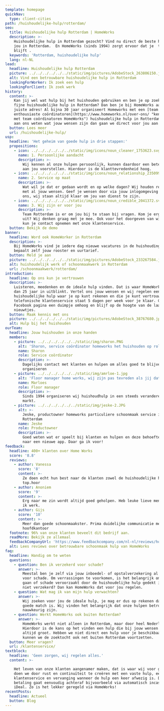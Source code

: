 ```yaml
---
template: homepage
quickNav:
  type: client-cities
path: /huishoudelijke-hulp/rotterdam/
seo:
  title: Huishoudelijke hulp Rotterdam | HomeWorks
  description: >-
    Huishoudelijke hulp in Rotterdam gezocht? Vind nu direct de beste hulp voor
    jou in Rotterdam.  En HomeWorks (sinds 1994) zorgt ervoor dat je  tevreden
    blijft .
  keywords: 'Rotterdam, huishoudelijke hulp'
  lang: nl-NL
lead:
  headline: Huishoudelijke hulp Rotterdam
  picture: ../../../../../../static/img/pictures/AdobeStock_263806150.jpg
  alt: Vind een betrouwbare huishoudelijke hulp in Rotterdam
  lookingForWorker: Ik zoek een hulp
  lookingForClient: Ik zoek werk
history:
  content: >-
    Kan jij wel wat hulp bij het huishouden gebruiken en ben je op zoek naar een
    fijne huishoudelijke hulp in Rotterdam? Dan ben je bij HomeWorks aan het
    juiste adres! Al bijna 30 jaar organiseert Homeworks met een [team van
    enthousiaste coördinatoren](https://www.homeworks.nl/over-ons/ "kennismaken
    met team coördinatoren HomeWorks") huishoudelijke hulp in Rotterdam. Laat
    aan ons weten wat jouw wensen zijn dan gaan we direct voor jou aan de slag! 
  button: Lees meer
  url: /huishoudelijke-hulp/
usp:
  headline: 'Het geheim van goede hulp in drie stappen:'
  propositions:
    - icon: ../../../../../../static/img/icons/noun_cleaner_1753623.svg
      name: 1. Persoonlijke aandacht
      description: >-
        Wij kennen al onze hulpen persoonlijk, kunnen daardoor een betere hulp
        aan jou voorstellen. Hierdoor is de klanttevredenheid hoog.
    - icon: ../../../../../../static/img/icons/noun_relationship_2350997.svg
      name: 2. Service op maat
      description: >-
        Wat wil je dat er gedaan wordt en op welke dagen? Wij houden rekening
        met al jouw wensen. Geef je wensen door via jouw inlogomgeving of bel
        ons, wij staan altijd klaar om jou van dienst te zijn.
    - icon: ../../../../../../static/img/icons/noun_credible_2041372.svg
      name: 3. Wij zijn er voor jou
      description: >-
        Team Rotterdam is er om jou bij te staan bij vragen. Kom je ergens niet
        uit? Wij denken graag met je mee. Ook voor het doorgeven van wijzigingen
        kun je contact opnemen met onze klantenservice.
  button: Bekijk de demo
banner:
  headline: Word ook HomeWorker in Rotterdam
  description: >-
    Bij HomeWorks vind je iedere dag nieuwe vacatures in de huishouding. Je
    bepaalt zelf jouw rooster en uurtarief. 
  button: Meld je aan
  picture: ../../../../../../static/img/pictures/AdobeStock_233267584.jpg
  alt: huishoudelijk werk of schoonmaakwerk in Rotterdam
  url: /schoonmaakwerk/rotterdam/
introduction:
  headline: Op ons kun je vertrouwen
  description: >-
    Luisteren, meedenken en de ideale hulp vinden. Dat is waar HomeWorks al meer
    dan 25 jaar in uitblinkt. Vertel ons jouw wensen en wij regelen een
    huishoudelijke hulp waar je op kunt rekenen en die je kunt vertrouwen. Onze
    telefonische klantenservice staat 5 dagen per week voor je klaar. Geef onze
    Facebook pagina een duimpje omhoog en blijf op de hoogte van de laatste
    nieuwtjes. 
  button: Maak kennis met ons
  picture: ../../../../../../static/img/pictures/AdobeStock_38767680.jpg
  alt: Hulp bij het huishouden
ourTeam:
  headline: Jouw huishouden in onze handen
  members:
    - picture: ../../../../../../static/img/sharon.PNG
      alt: 'Sharon, service coördinator homeworks het huishouden op rolletjes'
      name: Sharon
      role: Service coördinator
      description: >-
        Dagelijks contact met klanten en hulpen om alles goed te blijven
        organiseren 
    - picture: ../../../../../../static/img/amrloe-1.jpg
      alt: 'Floor manager home works, wij zijn pas tevreden als jij dat ook bent '
      name: Marloes
      role: Floor manager
      description: >-
        Sinds 1994 organiseren wij huishoudhulp in een steeds veranderende
        markt.
    - picture: ../../../../../../static/img/jeske-2.JPG
      alt: >-
        Jeske, productowner homeworks particuliere schoonmaak service in
        Rotterdam
      name: Jeske
      role: Productowner
      description: >-
        Goed weten wat er speelt bij klanten en hulpen en deze behoefte vertalen
        naar een nieuwe app. Daar ga ik voor!
feedback:
  headline: 400+ klanten over Home Works
  score: '8.8'
  reviews:
    - author: Vanessa
      score: '8'
      content: >-
        Ze doen echt hun best naar de klanten zowel de huishoudelijke hulpen
        top.hoor
    - author: Anoniem
      score: '9'
      content: >-
        Erg naar me zin wordt altijd goed geholpen. Heb leuke lieve mensen waar
        ik werk.
    - author: Gijs
      score: '10'
      content: >-
        Meer dan goede schoonmaakster. Prima duidelijke communicatie met het
        hoofdkantoor
  footnote: 96% van onze klanten beveelt dit bedrijf aan.
  readMore: Bekijk ze allemaal
  feedbackCompanyUrl: 'https://www.feedbackcompany.com/nl-nl/reviews/home-works/'
  alt: Lees reviews over betrouwbare schoonmaak hulp van HomeWorks
faq:
  headline: Handig om te weten
  questions:
    - question: Ben ik verzekerd voor schade?
      answer: >-
        Meestal ben je zelf via jouw inboedel- of opstalverzekering al verzekerd
        voor schade. Om verrassingen te voorkomen, is het belangrijk om na te
        gaan of schade veroorzaakt door de huishoudelijke hulp gedekt is. Ben je
        niet verzekerd? Dan kan HomeWorks dat voor jou regelen.
    - question: Wat mag ik van mijn hulp verwachten?
      answer: >-
        Wij zoeken voor jou de ideale hulp, je mag er dus op rekenen dat het een
        goede match is. Wij vinden het belangrijk dat onze hulpen betrouwbaar en
        nauwkeurig zijn.
    - question: Werkt HomeWorks ook buiten Rotterdam?
      answer: >-
        HomeWorks werkt niet alleen in Rotterdam, maar door heel Nederland.
        Hierdoor is de kans op het vinden een hulp die bij jouw wensen past,
        altijd groot. Hebben we niet direct een hulp voor je beschikbaar? Dan
        kunnen we de zoektocht ook net buiten Rotterdam voortzetten.
  button: Meer vragen?
  url: /klantenservice/
textblock:
  headline: 'Geen zorgen, wij regelen alles.'
  content: >-

    Het leven van onze klanten aangenamer maken, dat is waar wij voor gaan! Dat
    doen we door rust en continuïteit te creëren met een vaste hulp, een fijne
    klantenservice en vervanging wanneer de hulp een keer afwezig is. De
    betaling gaat eenvoudig achteraf bijvoorbeeld via automatisch incasso of
    iDeal. Zo is het lekker geregeld via HomeWorks! 
recentPosts:
  headline: Actueel
  button: Blog
---
```



